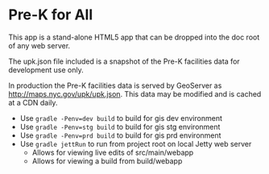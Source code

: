 # Pre-K for All

This app is a stand-alone HTML5 app that can be dropped into the doc root of any web server.

The upk.json file included is a snapshot of the Pre-K facilities data for development use only.

In production the Pre-K facilities data is served by GeoServer as http://maps.nyc.gov/upk/upk.json. This data may be modified and is cached at a CDN daily.

* Use ```gradle -Penv=dev build``` to build for gis dev environment
* Use ```gradle -Penv=stg build``` to build for gis stg environment
* Use ```gradle -Penv=prd build``` to build for gis prd environment
* Use ```gradle jettRun``` to run from project root on local Jetty web server
	* Allows for viewing live edits of src/main/webapp
	* Allows for viewing a build from build/webapp